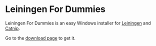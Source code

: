 # Leiningen For Dummies

Leiningen For Dummies is an easy Windows installer for [Leiningen](https://github.com/technomancy/leiningen)
and [Catnip](https://github.com/bodil/catnip).

Go to the [download page](https://github.com/bodil/leiningen-for-dummies/downloads) to get it.
